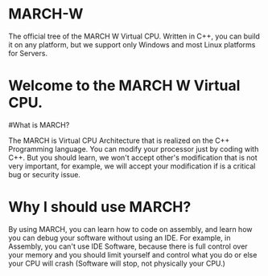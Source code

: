 # MARCH-W
The official tree of the MARCH W Virtual CPU. Written in C++, you can build it on any platform, but we support only Windows and most Linux platforms for Servers.

# Welcome to the MARCH W Virtual CPU.
#What is MARCH?

The MARCH is Virtual CPU Architecture that is realized on the C++ Programming language. You can modify your processor just by coding with C++. But you should learn, we won't accept other's modification that is not very important, for example, we will accept your modification if is a critical bug or security issue.

# Why I should use MARCH?
By using MARCH, you can learn how to code on assembly, and learn how you can debug your software without using an IDE. For example, in Assembly, you can't use IDE Software, because there is full control over your memory and you should limit yourself and control what you do or else your CPU will crash (Software will stop, not physically your CPU.)
